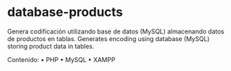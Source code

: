 # database-products
Genera codificación utilizando base de datos (MySQL) almacenando datos de productos en tablas.
Generates encoding using database (MySQL) storing product data in tables.

Contenido: 
• PHP 
• MySQL 
• XAMPP



